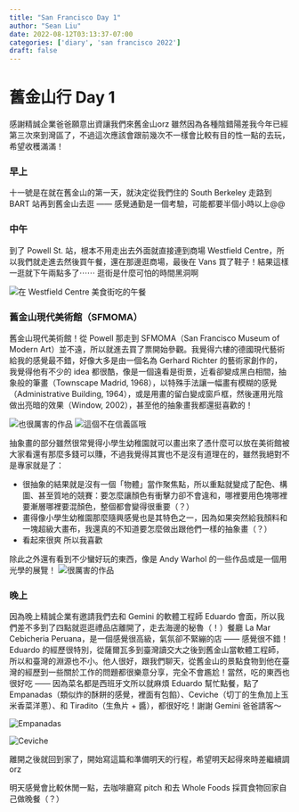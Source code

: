 ```yaml
---
title: "San Francisco Day 1"
author: "Sean Liu"
date: 2022-08-12T03:13:37-07:00
categories: ['diary', 'san francisco 2022']
draft: false
---
```

# 舊金山行 Day 1
感謝精誠企業爸爸願意出資讓我們來舊金山orz 雖然因為各種陰錯陽差我今年已經第三次來到灣區了，不過這次應該會跟前幾次不一樣會比較有目的性一點的去玩，希望收穫滿滿！
### 早上
十一號是在就在舊金山的第一天，就決定從我們住的 South Berkeley 走路到 BART 站再到舊金山去逛 —— 感覺通勤是一個考驗，可能都要半個小時以上@@ 

### 中午

到了 Powell St. 站，根本不用走出去外面就直接連到商場 Westfield Centre，所以我們就走進去然後買午餐，還在那邊逛商場，最後在 Vans 買了鞋子！結果這樣一逛就下午兩點多了⋯⋯ 逛街是什麼可怕的時間黑洞啊

![在 Westfield Centre 美食街吃的午餐](/images/sfd1/lunch.jpeg "在 Westfield Centre 美食街吃的午餐（Buckhorn Grill）")

### 舊金山現代美術館（SFMOMA）
舊金山現代美術館！從 Powell 那走到 SFMOMA（San Francisco Museum of Modern Art）並不遠，所以就進去買了票開始參觀。我覺得六樓的德國現代藝術給我的感覺最不錯，好像大多是由一個名為 Gerhard Richter 的藝術家創作的，我覺得他有不少的 idea 都很酷，像是一個遠看是街景，近看卻變成黑白相間，抽象般的筆畫（Townscape Madrid, 1968），以特殊手法讓一幅畫有模糊的感覺（Administrative Building, 1964），或是用畫的留白變成窗戶框，然後運用光陰做出亮暗的效果（Window, 2002），甚至他的抽象畫我都還挺喜歡的！

![也很厲害的作品](/images/sfd1/abstract.jpg "也很厲害的作品")
![這個不在信義區哦](/images/sfd1/love.jpg "這個不在信義區哦")

抽象畫的部分雖然很常覺得小學生幼稚園就可以畫出來了憑什麼可以放在美術館被大家看還有那麼多錢可以賺，不過我覺得其實也不是沒有道理在的，雖然我絕對不是專家就是了：
* 很抽象的結果就是沒有一個「物體」當作聚焦點，所以重點就變成了配色、構圖、甚至質地的競賽：要怎麼讓顏色有衝擊力卻不會違和，哪裡要用色塊哪裡要漸層哪裡要混顏色，整個都會變得很重要（？）
* 畫得像小學生幼稚園那麼隨興感覺也是其特色之一，因為如果突然給我顏料和一塊超級大畫布，我還真的不知道要怎麼做出跟他們一樣的抽象畫（？）
* 看起來很爽 所以我喜歡

除此之外還有看到不少蠻好玩的東西，像是 Andy Warhol 的一些作品或是一個用光學的展覽！
![很厲害的作品](/images/sfd1/andy_warhol.jpg "很厲害的作品")
### 晚上

因為晚上精誠企業有邀請我們去和 Gemini 的軟體工程師 Eduardo 會面，所以我們差不多到了四點就逛逛禮品店離開了，走去海邊的秘魯（！）餐廳 La Mar Cebicheria Peruana，是一個感覺很高級，氣氛卻不緊繃的店 —— 感覺很不錯！Eduardo 的經歷很特別，從薩爾瓦多到臺灣讀交大之後到舊金山當軟體工程師，所以和臺灣的淵源也不小。他人很好，跟我們聊天，從舊金山的景點食物到他在臺灣的經歷到一些關於工作的問題都很樂意分享，完全不會尷尬！當然，吃的東西也很好吃 —— 因為菜名都是西班牙文所以就麻煩 Eduardo 幫忙點餐，點了 Empanadas（類似炸的酥餅的感覺，裡面有包餡）、Ceviche（切丁的生魚加上玉米香菜洋蔥）、和 Tiradito（生魚片 + 醬），都很好吃！謝謝 Gemini 爸爸請客～

![Empanadas](/images/sfd1/dinner1.jpg "Empanadas")

![Ceviche](/images/sfd1/dinner2.jpg "Ceviche")

離開之後就回到家了，開始寫這篇和準備明天的行程，希望明天起得來時差繼續調orz 

明天感覺會比較休閒一點，去咖啡廳寫 pitch 和去 Whole Foods 採買食物回家自己做晚餐（？）

